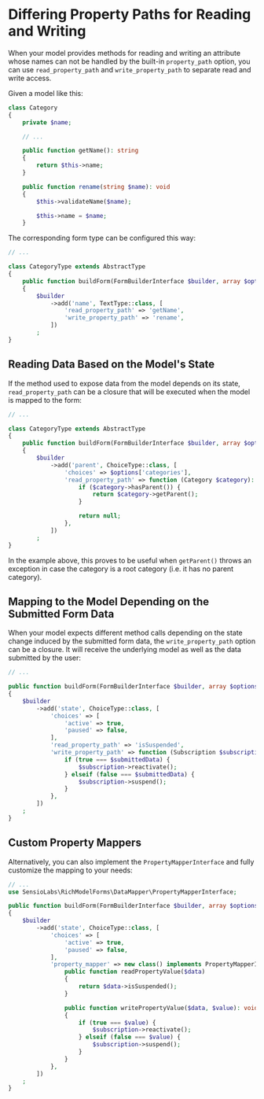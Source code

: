 Differing Property Paths for Reading and Writing
================================================

When your model provides methods for reading and writing an attribute whose names can not be handled by the built-in
`property_path` option, you can use `read_property_path` and `write_property_path` to separate read and write access.

Given a model like this:

```php
class Category
{
    private $name;

    // ...

    public function getName(): string
    {
        return $this->name;
    }

    public function rename(string $name): void
    {
        $this->validateName($name);

        $this->name = $name;
    }
```

The corresponding form type can be configured this way:

```php
// ...

class CategoryType extends AbstractType
{
    public function buildForm(FormBuilderInterface $builder, array $options)
    {
        $builder
            ->add('name', TextType::class, [
                'read_property_path' => 'getName',
                'write_property_path' => 'rename',
            ])
        ;
}
```

Reading Data Based on the Model's State
---------------------------------------

If the method used to expose data from the model depends on its state, `read_property_path` can be a closure that will
be executed when the model is mapped to the form:

```php
// ...

class CategoryType extends AbstractType
{
    public function buildForm(FormBuilderInterface $builder, array $options)
    {
        $builder
            ->add('parent', ChoiceType::class, [
                'choices' => $options['categories'],
                'read_property_path' => function (Category $category): ?Category {
                    if ($category->hasParent()) {
                        return $category->getParent();
                    }

                    return null;
                },
            ])
        ;
}
```

In the example above, this proves to be useful when `getParent()` throws an exception in case the category is a root
category (i.e. it has no parent category).

Mapping to the Model Depending on the Submitted Form Data
---------------------------------------------------------

When your model expects different method calls depending on the state change induced by the submitted form data, the
`write_property_path` option can be a closure. It will receive the underlying model as well as the data submitted by the
user:

```php
// ...

public function buildForm(FormBuilderInterface $builder, array $options): void
{
    $builder
        ->add('state', ChoiceType::class, [
            'choices' => [
                'active' => true,
                'paused' => false,
            ],
            'read_property_path' => 'isSuspended',
            'write_property_path' => function (Subscription $subscription, $submittedData): void {
                if (true === $submittedData) {
                    $subscription->reactivate();
                } elseif (false === $submittedData) {
                    $subscription->suspend();
                }
            },
        ])
    ;
}
```

Custom Property Mappers
-----------------------

Alternatively, you can also implement the `PropertyMapperInterface` and fully customize the mapping to your needs:

```php
// ...
use SensioLabs\RichModelForms\DataMapper\PropertyMapperInterface;

public function buildForm(FormBuilderInterface $builder, array $options): void
{
    $builder
        ->add('state', ChoiceType::class, [
            'choices' => [
                'active' => true,
                'paused' => false,
            ],
            'property_mapper' => new class() implements PropertyMapperInterface {
                public function readPropertyValue($data)
                {
                    return $data->isSuspended();
                }

                public function writePropertyValue($data, $value): void
                {
                    if (true === $value) {
                        $subscription->reactivate();
                    } elseif (false === $value) {
                        $subscription->suspend();
                    }
                }
            },
        ])
    ;
}
```

